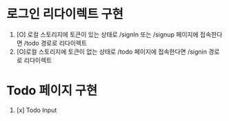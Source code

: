 # 로그인 리다이렉트 구현

1. [O] 로컬 스토리지에 토큰이 있는 상태로 /signIn 또는 /signup 페이지에 접속한다면 /todo 경로로 리다이렉트
2. [O]로컬 스토리지에 토큰이 없는 상태로 /todo 페이지에 접속한다면 /signin 경로로 리다이렉트

# Todo 페이지 구현

1. [x] Todo Input
